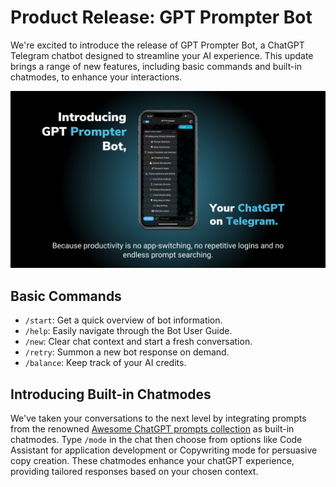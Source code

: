 # Product Release: GPT Prompter Bot

We're excited to introduce the release of GPT Prompter Bot, a ChatGPT Telegram chatbot designed to streamline your AI experience. This update brings a range of new features, including basic commands and built-in chatmodes, to enhance your interactions.

![image](<image/easyprompt (87).png>)

## Basic Commands

- `/start`: Get a quick overview of bot information.
- `/help`: Easily navigate through the Bot User Guide.
- `/new`: Clear chat context and start a fresh conversation.
- `/retry`: Summon a new bot response on demand.
- `/balance`: Keep track of your AI credits.

## Introducing Built-in Chatmodes

We've taken your conversations to the next level by integrating prompts from the renowned [Awesome ChatGPT prompts collection](https://github.com/f/awesome-chatgpt-prompts) as built-in chatmodes. Type `/mode` in the chat then choose from options like Code Assistant for application development or Copywriting mode for persuasive copy creation. These chatmodes enhance your chatGPT experience, providing tailored responses based on your chosen context.